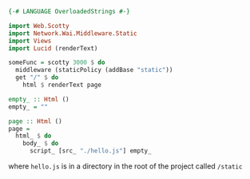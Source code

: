 
```haskell
{-# LANGUAGE OverloadedStrings #-}

import Web.Scotty
import Network.Wai.Middleware.Static
import Views
import Lucid (renderText)

someFunc = scotty 3000 $ do
  middleware (staticPolicy (addBase "static"))
  get "/" $ do
    html $ renderText page
```

```haskell
empty_ :: Html ()
empty_ = ""

page :: Html ()
page =
  html_ $ do
    body_ $ do
      script_ [src_ "./hello.js"] empty_
```

where `hello.js` is in a directory in the root of the project called `/static`